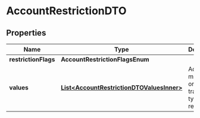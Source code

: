 

# AccountRestrictionDTO


## Properties

| Name | Type | Description | Notes |
|------------ | ------------- | ------------- | -------------|
|**restrictionFlags** | **AccountRestrictionFlagsEnum** |  |  |
|**values** | [**List&lt;AccountRestrictionDTOValuesInner&gt;**](AccountRestrictionDTOValuesInner.md) | Address, mosaic id, or transaction type to restrict. |  |



